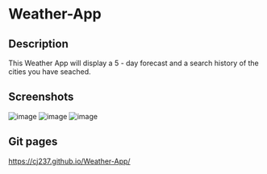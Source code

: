 # Weather-App

## Description
This Weather App will display a 5 - day forecast and a search history of the cities you have seached.

## Screenshots
![image](https://github.com/user-attachments/assets/ca902adf-db38-4ec3-b48c-9a5f1dcf405b)
![image](https://github.com/user-attachments/assets/f5f03d95-0285-4563-b584-2620dc72dda0)
![image](https://github.com/user-attachments/assets/3c08bdab-062e-4ebe-8100-23a4b712bb45)


## Git pages
https://cj237.github.io/Weather-App/
